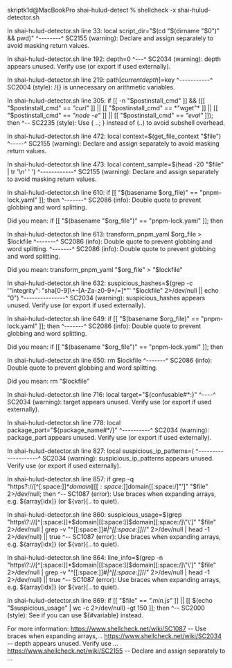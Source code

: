 skriptk1d@MacBookPro shai-hulud-detect % shellcheck -x shai-hulud-detector.sh

In shai-hulud-detector.sh line 33:
    local script_dir="$(cd "$(dirname "$0")" && pwd)"
          ^--------^ SC2155 (warning): Declare and assign separately to avoid masking return values.


In shai-hulud-detector.sh line 192:
    depth=0
    ^---^ SC2034 (warning): depth appears unused. Verify use (or export if used externally).


In shai-hulud-detector.sh line 219:
        path[$currentdepth]=$key
             ^-----------^ SC2004 (style): $/${} is unnecessary on arithmetic variables.


In shai-hulud-detector.sh line 305:
                if [[ -n "$postinstall_cmd" ]] && ([[ "$postinstall_cmd" == *"curl"* ]] || [[ "$postinstall_cmd" == *"wget"* ]] || [[ "$postinstall_cmd" == *"node -e"* ]] || [[ "$postinstall_cmd" == *"eval"* ]]); then
                                                  ^-- SC2235 (style): Use { ..; } instead of (..) to avoid subshell overhead.


In shai-hulud-detector.sh line 472:
            local context=$(get_file_context "$file")
                  ^-----^ SC2155 (warning): Declare and assign separately to avoid masking return values.


In shai-hulud-detector.sh line 473:
            local content_sample=$(head -20 "$file" | tr '\n' ' ')
                  ^------------^ SC2155 (warning): Declare and assign separately to avoid masking return values.


In shai-hulud-detector.sh line 610:
            if [[ "$(basename $org_file)" == "pnpm-lock.yaml" ]]; then
                              ^-------^ SC2086 (info): Double quote to prevent globbing and word splitting.

Did you mean:
            if [[ "$(basename "$org_file")" == "pnpm-lock.yaml" ]]; then


In shai-hulud-detector.sh line 613:
                transform_pnpm_yaml $org_file > $lockfile
                                    ^-------^ SC2086 (info): Double quote to prevent globbing and word splitting.
                                                ^-------^ SC2086 (info): Double quote to prevent globbing and word splitting.

Did you mean:
                transform_pnpm_yaml "$org_file" > "$lockfile"


In shai-hulud-detector.sh line 632:
            suspicious_hashes=$(grep -c '"integrity": "sha[0-9]\+-[A-Za-z0-9+/=]*"' "$lockfile" 2>/dev/null || echo "0")
            ^---------------^ SC2034 (warning): suspicious_hashes appears unused. Verify use (or export if used externally).


In shai-hulud-detector.sh line 649:
            if [[ "$(basename $org_file)" == "pnpm-lock.yaml" ]]; then
                              ^-------^ SC2086 (info): Double quote to prevent globbing and word splitting.

Did you mean:
            if [[ "$(basename "$org_file")" == "pnpm-lock.yaml" ]]; then


In shai-hulud-detector.sh line 650:
                rm $lockfile
                   ^-------^ SC2086 (info): Double quote to prevent globbing and word splitting.

Did you mean:
                rm "$lockfile"


In shai-hulud-detector.sh line 716:
                    local target="${confusable#*:}"
                          ^----^ SC2034 (warning): target appears unused. Verify use (or export if used externally).


In shai-hulud-detector.sh line 778:
                    local package_part="${package_name#*/}"
                          ^----------^ SC2034 (warning): package_part appears unused. Verify use (or export if used externally).


In shai-hulud-detector.sh line 827:
    local suspicious_ip_patterns=(
          ^--------------------^ SC2034 (warning): suspicious_ip_patterns appears unused. Verify use (or export if used externally).


In shai-hulud-detector.sh line 857:
                    if grep -q "https\?://[^[:space:]]*$domain\|[[:space:]]$domain[[:space:/]\"\']" "$file" 2>/dev/null; then
                                                                           ^-- SC1087 (error): Use braces when expanding arrays, e.g. ${array[idx]} (or ${var}[.. to quiet).


In shai-hulud-detector.sh line 860:
                        suspicious_usage=$(grep "https\?://[^[:space:]]*$domain\|[[:space:]]$domain[[:space:/]\"\']" "$file" 2>/dev/null | grep -v "^[[:space:]]*#\|^[[:space:]]*//" 2>/dev/null | head -1 2>/dev/null) || true
                                                                                            ^-- SC1087 (error): Use braces when expanding arrays, e.g. ${array[idx]} (or ${var}[.. to quiet).


In shai-hulud-detector.sh line 864:
                            line_info=$(grep -n "https\?://[^[:space:]]*$domain\|[[:space:]]$domain[[:space:/]\"\']" "$file" 2>/dev/null | grep -v "^[[:space:]]*#\|^[[:space:]]*//" 2>/dev/null | head -1 2>/dev/null) || true
                                                                                            ^-- SC1087 (error): Use braces when expanding arrays, e.g. ${array[idx]} (or ${var}[.. to quiet).


In shai-hulud-detector.sh line 869:
                            if [[ "$file" == *".min.js"* ]] || [[ $(echo "$suspicious_usage" | wc -c 2>/dev/null) -gt 150 ]]; then
                                                                    ^-- SC2000 (style): See if you can use ${#variable} instead.

For more information:
  https://www.shellcheck.net/wiki/SC1087 -- Use braces when expanding arrays,...
  https://www.shellcheck.net/wiki/SC2034 -- depth appears unused. Verify use ...
  https://www.shellcheck.net/wiki/SC2155 -- Declare and assign separately to ...
